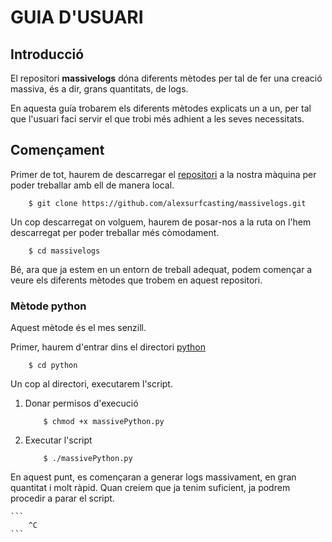 # GUIA D'USUARI

## Introducció

El repositori **massivelogs** dóna diferents mètodes per tal de fer una 
creació massiva, és a dir, grans quantitats, de logs.

En aquesta guía trobarem els diferents mètodes explicats un a un, per tal 
que l'usuari faci servir el que trobi més adhient a les seves necessitats.

## Començament

Primer de tot, haurem de descarregar el [repositori](https://github.com/alexsurfcasting/massivelogs) 
a la nostra màquina per poder treballar amb ell de manera local.

```
	$ git clone https://github.com/alexsurfcasting/massivelogs.git
```

Un cop descarregat on volguem, haurem de posar-nos a la ruta on l'hem
descarregat per poder treballar més còmodament.

```
	$ cd massivelogs
```

Bé, ara que ja estem en un entorn de treball adequat, podem començar a veure
els diferents mètodes que trobem en aquest repositori.
 
### Mètode python

Aquest mètode és el mes senzill. 

Primer, haurem d'entrar dins el directori [python](https://github.com/alexsurfcasting/massivelogs/tree/master/python)

```
	$ cd python
```

Un cop al directori, executarem l'script.

1.	Donar permisos d'execució

	```
		$ chmod +x massivePython.py
	```
	
2.	Executar l'script

	```
		$ ./massivePython.py
	```
	
En aquest punt, es començaran a generar logs massivament, en gran quantitat
i molt ràpid. Quan creiem que ja tenim suficient, ja podrem procedir
a parar el script.

	```
		^C
	```
	

